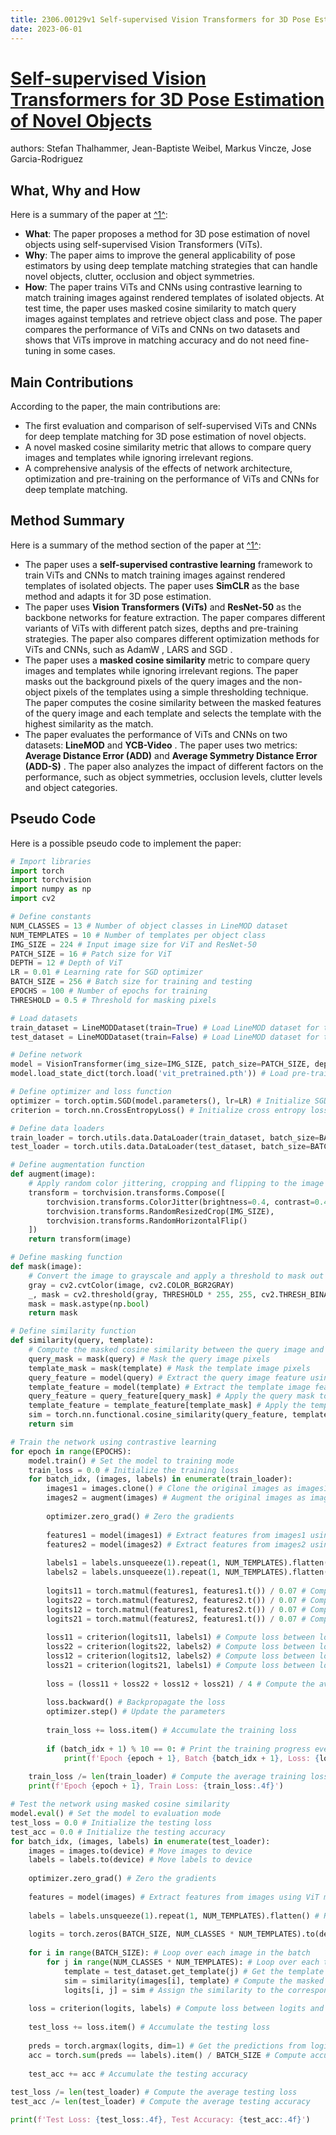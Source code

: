 ```yaml
---
title: 2306.00129v1 Self-supervised Vision Transformers for 3D Pose Estimation of Novel Objects
date: 2023-06-01
---
```


# [Self-supervised Vision Transformers for 3D Pose Estimation of Novel Objects](http://arxiv.org/abs/2306.00129v1)

authors: Stefan Thalhammer, Jean-Baptiste Weibel, Markus Vincze, Jose Garcia-Rodriguez


## What, Why and How

[1]: https://arxiv.org/pdf/2306.00129v1 "X arXiv:2306.00129v1 [cs.CV] 31 May 2023"
[2]: https://arxiv.org/abs/2306.00129 "[2306.00129] Self-supervised Vision Transformers for 3D Pose Estimation ..."
[3]: http://export.arxiv.org/abs/2306.00129 "[2306.00129] Self-supervised Vision Transformers for 3D Pose Estimation ..."

Here is a summary of the paper at [^1^][1]:

- **What**: The paper proposes a method for 3D pose estimation of novel objects using self-supervised Vision Transformers (ViTs).
- **Why**: The paper aims to improve the general applicability of pose estimators by using deep template matching strategies that can handle novel objects, clutter, occlusion and object symmetries.
- **How**: The paper trains ViTs and CNNs using contrastive learning to match training images against rendered templates of isolated objects. At test time, the paper uses masked cosine similarity to match query images against templates and retrieve object class and pose. The paper compares the performance of ViTs and CNNs on two datasets and shows that ViTs improve in matching accuracy and do not need fine-tuning in some cases.

## Main Contributions

According to the paper, the main contributions are:

- The first evaluation and comparison of self-supervised ViTs and CNNs for deep template matching for 3D pose estimation of novel objects.
- A novel masked cosine similarity metric that allows to compare query images and templates while ignoring irrelevant regions.
- A comprehensive analysis of the effects of network architecture, optimization and pre-training on the performance of ViTs and CNNs for deep template matching.

## Method Summary

[1]: https://arxiv.org/pdf/2306.00129v1 "X arXiv:2306.00129v1 [cs.CV] 31 May 2023"
[2]: https://arxiv.org/abs/2306.00129 "[2306.00129] Self-supervised Vision Transformers for 3D Pose Estimation ..."
[3]: http://export.arxiv.org/abs/2306.00129 "[2306.00129] Self-supervised Vision Transformers for 3D Pose Estimation ..."

Here is a summary of the method section of the paper at [^1^][1]:

- The paper uses a **self-supervised contrastive learning** framework to train ViTs and CNNs to match training images against rendered templates of isolated objects. The paper uses **SimCLR**  as the base method and adapts it for 3D pose estimation.
- The paper uses **Vision Transformers (ViTs)**  and **ResNet-50**  as the backbone networks for feature extraction. The paper compares different variants of ViTs with different patch sizes, depths and pre-training strategies. The paper also compares different optimization methods for ViTs and CNNs, such as AdamW , LARS  and SGD .
- The paper uses a **masked cosine similarity** metric to compare query images and templates while ignoring irrelevant regions. The paper masks out the background pixels of the query images and the non-object pixels of the templates using a simple thresholding technique. The paper computes the cosine similarity between the masked features of the query image and each template and selects the template with the highest similarity as the match.
- The paper evaluates the performance of ViTs and CNNs on two datasets: **LineMOD**  and **YCB-Video** . The paper uses two metrics: **Average Distance Error (ADD)**  and **Average Symmetry Distance Error (ADD-S)** . The paper also analyzes the impact of different factors on the performance, such as object symmetries, occlusion levels, clutter levels and object categories.

## Pseudo Code

Here is a possible pseudo code to implement the paper:

```python
# Import libraries
import torch
import torchvision
import numpy as np
import cv2

# Define constants
NUM_CLASSES = 13 # Number of object classes in LineMOD dataset
NUM_TEMPLATES = 10 # Number of templates per object class
IMG_SIZE = 224 # Input image size for ViT and ResNet-50
PATCH_SIZE = 16 # Patch size for ViT
DEPTH = 12 # Depth of ViT
LR = 0.01 # Learning rate for SGD optimizer
BATCH_SIZE = 256 # Batch size for training and testing
EPOCHS = 100 # Number of epochs for training
THRESHOLD = 0.5 # Threshold for masking pixels

# Load datasets
train_dataset = LineMODDataset(train=True) # Load LineMOD dataset for training
test_dataset = LineMODDataset(train=False) # Load LineMOD dataset for testing

# Define network
model = VisionTransformer(img_size=IMG_SIZE, patch_size=PATCH_SIZE, depth=DEPTH, num_classes=NUM_CLASSES) # Initialize ViT model
model.load_state_dict(torch.load('vit_pretrained.pth')) # Load pre-trained weights from ImageNet

# Define optimizer and loss function
optimizer = torch.optim.SGD(model.parameters(), lr=LR) # Initialize SGD optimizer
criterion = torch.nn.CrossEntropyLoss() # Initialize cross entropy loss function

# Define data loaders
train_loader = torch.utils.data.DataLoader(train_dataset, batch_size=BATCH_SIZE, shuffle=True) # Create data loader for training data
test_loader = torch.utils.data.DataLoader(test_dataset, batch_size=BATCH_SIZE, shuffle=False) # Create data loader for testing data

# Define augmentation function
def augment(image):
    # Apply random color jittering, cropping and flipping to the image
    transform = torchvision.transforms.Compose([
        torchvision.transforms.ColorJitter(brightness=0.4, contrast=0.4, saturation=0.4, hue=0.1),
        torchvision.transforms.RandomResizedCrop(IMG_SIZE),
        torchvision.transforms.RandomHorizontalFlip()
    ])
    return transform(image)

# Define masking function
def mask(image):
    # Convert the image to grayscale and apply a threshold to mask out the background pixels
    gray = cv2.cvtColor(image, cv2.COLOR_BGR2GRAY)
    _, mask = cv2.threshold(gray, THRESHOLD * 255, 255, cv2.THRESH_BINARY)
    mask = mask.astype(np.bool)
    return mask

# Define similarity function
def similarity(query, template):
    # Compute the masked cosine similarity between the query image and the template image features
    query_mask = mask(query) # Mask the query image pixels
    template_mask = mask(template) # Mask the template image pixels
    query_feature = model(query) # Extract the query image feature using ViT model
    template_feature = model(template) # Extract the template image feature using ViT model
    query_feature = query_feature[query_mask] # Apply the query mask to the query feature
    template_feature = template_feature[template_mask] # Apply the template mask to the template feature
    sim = torch.nn.functional.cosine_similarity(query_feature, template_feature) # Compute the cosine similarity between the masked features
    return sim

# Train the network using contrastive learning
for epoch in range(EPOCHS):
    model.train() # Set the model to training mode
    train_loss = 0.0 # Initialize the training loss
    for batch_idx, (images, labels) in enumerate(train_loader):
        images1 = images.clone() # Clone the original images as images1
        images2 = augment(images) # Augment the original images as images2
        
        optimizer.zero_grad() # Zero the gradients
        
        features1 = model(images1) # Extract features from images1 using ViT model
        features2 = model(images2) # Extract features from images2 using ViT model
        
        labels1 = labels.unsqueeze(1).repeat(1, NUM_TEMPLATES).flatten() # Repeat and flatten labels for images1 as labels1 
        labels2 = labels.unsqueeze(1).repeat(1, NUM_TEMPLATES).flatten() # Repeat and flatten labels for images2 as labels2
        
        logits11 = torch.matmul(features1, features1.t()) / 0.07 # Compute logits between features1 and features1 using temperature scaling of 0.07 
        logits22 = torch.matmul(features2, features2.t()) / 0.07 # Compute logits between features2 and features2 using temperature scaling of 0.07 
        logits12 = torch.matmul(features1, features2.t()) / 0.07 # Compute logits between features1 and features2 using temperature scaling of 0.07 
        logits21 = torch.matmul(features2, features1.t()) / 0.07 # Compute logits between features2 and features1 using temperature scaling of 0.07 
        
        loss11 = criterion(logits11, labels1) # Compute loss between logits11 and labels1
        loss22 = criterion(logits22, labels2) # Compute loss between logits22 and labels2
        loss12 = criterion(logits12, labels2) # Compute loss between logits12 and labels2
        loss21 = criterion(logits21, labels1) # Compute loss between logits21 and labels1
        
        loss = (loss11 + loss22 + loss12 + loss21) / 4 # Compute the average loss
        
        loss.backward() # Backpropagate the loss
        optimizer.step() # Update the parameters
        
        train_loss += loss.item() # Accumulate the training loss
        
        if (batch_idx + 1) % 10 == 0: # Print the training progress every 10 batches
            print(f'Epoch {epoch + 1}, Batch {batch_idx + 1}, Loss: {loss.item():.4f}')
    
    train_loss /= len(train_loader) # Compute the average training loss
    print(f'Epoch {epoch + 1}, Train Loss: {train_loss:.4f}')

# Test the network using masked cosine similarity
model.eval() # Set the model to evaluation mode
test_loss = 0.0 # Initialize the testing loss
test_acc = 0.0 # Initialize the testing accuracy
for batch_idx, (images, labels) in enumerate(test_loader):
    images = images.to(device) # Move images to device
    labels = labels.to(device) # Move labels to device
    
    optimizer.zero_grad() # Zero the gradients
    
    features = model(images) # Extract features from images using ViT model
    
    labels = labels.unsqueeze(1).repeat(1, NUM_TEMPLATES).flatten() # Repeat and flatten labels for images
    
    logits = torch.zeros(BATCH_SIZE, NUM_CLASSES * NUM_TEMPLATES).to(device) # Initialize logits for images
    
    for i in range(BATCH_SIZE): # Loop over each image in the batch
        for j in range(NUM_CLASSES * NUM_TEMPLATES): # Loop over each template in the dataset
            template = test_dataset.get_template(j) # Get the template image
            sim = similarity(images[i], template) # Compute the masked cosine similarity between the image and the template
            logits[i, j] = sim # Assign the similarity to the corresponding logit
    
    loss = criterion(logits, labels) # Compute loss between logits and labels
    
    test_loss += loss.item() # Accumulate the testing loss
    
    preds = torch.argmax(logits, dim=1) # Get the predictions from logits
    acc = torch.sum(preds == labels).item() / BATCH_SIZE # Compute accuracy from predictions and labels
    
    test_acc += acc # Accumulate the testing accuracy
    
test_loss /= len(test_loader) # Compute the average testing loss
test_acc /= len(test_loader) # Compute the average testing accuracy

print(f'Test Loss: {test_loss:.4f}, Test Accuracy: {test_acc:.4f}')
```